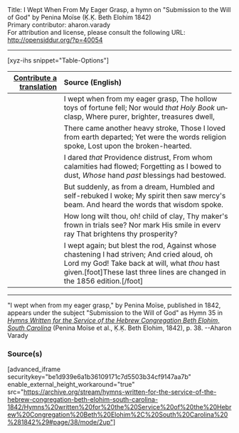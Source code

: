 <html>
<head></head>
<body>
Title: I Wept When From My Eager Grasp, a hymn on "Submission to the Will of God" by Penina Moïse (Ḳ.Ḳ. Beth Elohim 1842)<br />
Primary contributor: aharon.varady<br />
For attribution and license, please consult the following URL: <a href="http://opensiddur.org/?p=40054">http://opensiddur.org/?p=40054</a>
<p />
<hr />

[xyz-ihs snippet="Table-Options"]<table style="margin-left: auto;margin-right: auto;" class="draggable">
<thead><tr><th id="x" style="text-align: right;"><a href="/translate/" target="_blank" rel="noopener">Contribute a translation</a></th><th style="text-align: left;">Source (English)</th></tr></thead>
<tbody>
<tr><td style="vertical-align:top;">
<div class="liturgy" lang="he" style="text-align: right;">

</div></td>

<td style="vertical-align:top;">
<div class="english" lang="en" style="text-align: left;">
I wept when from my eager grasp, 
The hollow toys of fortune fell; 
Nor would <em>that Holy Book</em> unclasp, 
Where purer, brighter, treasures dwell, 
</div></td></tr>


<tr><td style="vertical-align:top;">
<div class="liturgy" lang="he" style="text-align: right;">

</div></td>

<td style="vertical-align:top;">
<div class="english" lang="en" style="text-align: left;">
There came another heavy stroke, 
Those I loved from earth departed; 
Yet were the words religion spoke, 
Lost upon the broken-hearted. 
</div></td></tr>


<tr><td style="vertical-align:top;">
<div class="liturgy" lang="he" style="text-align: right;">

</div></td>

<td style="vertical-align:top;">
<div class="english" lang="en" style="text-align: left;">
I dared <em>that</em> Providence distrust, 
From whom calamities had flowed; 
Forgetting as I bowed to dust, 
<em>Whose</em> hand <em>past</em> blessings had bestowed. 
</div></td></tr>


<tr><td style="vertical-align:top;">
<div class="liturgy" lang="he" style="text-align: right;">

</div></td>

<td style="vertical-align:top;">
<div class="english" lang="en" style="text-align: left;">
But suddenly, as from a dream, 
Humbled and self-rebuked I woke; 
My spirit then saw mercy's beam. 
And heard the words that wisdom spoke. 
</div></td></tr>


<tr><td style="vertical-align:top;">
<div class="liturgy" lang="he" style="text-align: right;">

</div></td>

<td style="vertical-align:top;">
<div class="english" lang="en" style="text-align: left;">
How long wilt thou, oh! child of clay, 
Thy maker's frown in trials see?
Nor mark His smile in everv ray 
That brightens thy prosperity? 
</div></td></tr>


<tr><td style="vertical-align:top;">
<div class="liturgy" lang="he" style="text-align: right;">

</div></td>

<td style="vertical-align:top;">
<div class="english" lang="en" style="text-align: left;">
I wept again; but blest the rod, 
Against whose chastening I had striven; 
And cried aloud, oh Lord my God! 
Take back at will, what <em>thou</em> hast given.[foot]These last three lines are changed in the 1856 edition.[/foot]
</div></td></tr>
</tbody></table>

<hr />

"I wept when from my eager grasp," by Penina Moïse, published in 1842, appears under the subject "Submission to the Will of God" as Hymn 35 in <em><a href="/?p=39305">Hymns Written for the Service of the Hebrew Congregation Beth Elohim, South Carolina</a></em> (Penina Moïse et al., Ḳ.Ḳ. Beth Elohim, 1842), p. 38. --Aharon Varady

<h3>Source(s)</h3>

[advanced_iframe securitykey="be1d939e6a1b36109171c7d5503b34cf9147aa7b" enable_external_height_workaround="true" src="https://archive.org/stream/hymns-written-for-the-service-of-the-hebrew-congregation-beth-elohim-south-carolina-1842/Hymns%20written%20for%20the%20Service%20of%20the%20Hebrew%20Congregation%20Beth%20Elohim%2C%20South%20Carolina%20%281842%29#page/38/mode/2up"]

&nbsp; 
</body>
</html>